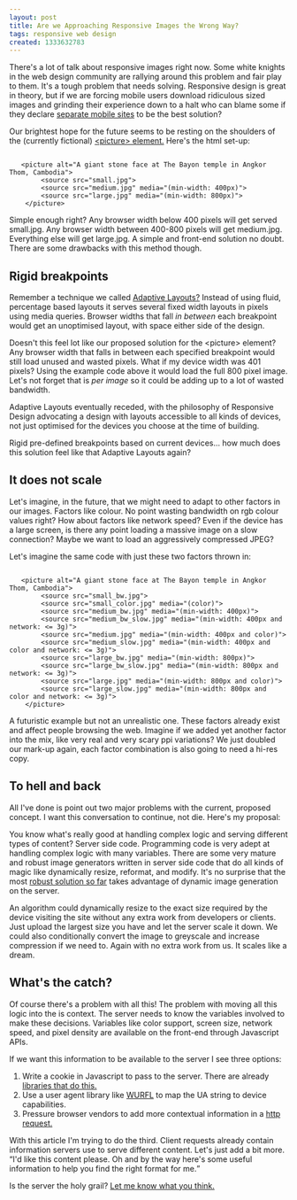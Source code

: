 ```yaml
---
layout: post
title: Are we Approaching Responsive Images the Wrong Way?
tags: responsive web design
created: 1333632783
---
```


<p>There's a lot of talk about responsive images right now. Some white knights in the web design community are rallying around this problem and fair play to them. It's a tough problem that needs solving. Responsive design is great in theory, but if we are forcing mobile users download ridiculous sized images and grinding their experience down to a halt who can blame some if they declare <a href="http://blog.cloudfour.com/css-media-query-for-mobile-is-fools-gold/">separate mobile sites</a> to be the best solution?</p>

<p>Our brightest hope for the future seems to be resting on the shoulders of the (currently fictional) <a href="http://www.w3.org/community/respimg/2012/03/07/14/">&lt;picture&gt; element.</a> Here's the html set-up:</p>

<pre><code>
   &lt;picture alt="A giant stone face at The Bayon temple in Angkor Thom, Cambodia"&gt;
        &lt;source src="small.jpg"&gt;
        &lt;source src="medium.jpg" media="(min-width: 400px)"&gt;
        &lt;source src="large.jpg" media="(min-width: 800px)"&gt;
    &lt;/picture&gt;
</code></pre>

<p>Simple enough right? Any browser width below 400 pixels will get served small.jpg. Any browser width between 400-800 pixels will get medium.jpg. Everything else will get large.jpg. A simple and front-end solution no doubt. There are some drawbacks with this method though.</p>

<h2>Rigid breakpoints</h2>

<p>Remember a technique we called <a href="http://csswizardry.com/2011/01/forget-responsive-web-design/">Adaptive Layouts?</a> Instead of using fluid, percentage based layouts it serves several fixed width layouts in pixels using media queries. Browser widths that fall <em>in between</em> each breakpoint would get an unoptimised layout, with space either side of the design.</p>

<p>Doesn't this feel lot like our proposed solution for the &lt;picture&gt; element? Any browser width that falls in between each specified breakpoint would still load unused and wasted pixels. What if my device width was 401 pixels? Using the example code above it would load the full 800 pixel image. Let's not forget that is <em>per image</em> so it could be adding up to a lot of wasted bandwidth.</p>

<p>Adaptive Layouts eventually receded, with the philosophy of Responsive Design advocating a design with layouts accessible to all kinds of devices, not just optimised for the devices you choose at the time of building.</p>

<p>Rigid pre-defined breakpoints based on current devices... how much does this solution feel like that Adaptive Layouts again?</p>

<h2>It does not scale</h2>

<p>Let's imagine, in the future, that we might need to adapt to other factors in our images. Factors like colour. No point wasting bandwidth on rgb colour values right? How about factors like network speed? Even if the device has a large screen, is there any point loading a massive image on a slow connection? Maybe we want to load an aggressively compressed JPEG?</p>

<p>Let's imagine the same code with just these two factors thrown in:</p>

<pre><code>
   &lt;picture alt="A giant stone face at The Bayon temple in Angkor Thom, Cambodia"&gt;
        &lt;source src="small_bw.jpg"&gt;
        &lt;source src="small_color.jpg" media="(color)"&gt;
        &lt;source src="medium_bw.jpg" media="(min-width: 400px)"&gt;
        &lt;source src="medium_bw_slow.jpg" media="(min-width: 400px and network: &lt;= 3g)"&gt;
        &lt;source src="medium.jpg" media="(min-width: 400px and color)"&gt;
        &lt;source src="medium_slow.jpg" media="(min-width: 400px and color and network: &lt;= 3g)"&gt;
        &lt;source src="large_bw.jpg" media="(min-width: 800px)"&gt;
        &lt;source src="large_bw_slow.jpg" media="(min-width: 800px and network: &lt;= 3g)"&gt;
        &lt;source src="large.jpg" media="(min-width: 800px and color)"&gt;
        &lt;source src="large_slow.jpg" media="(min-width: 800px and color and network: &lt;= 3g)"&gt;
    &lt;/picture&gt;
</code></pre>

<p>A futuristic example but not an unrealistic one. These factors already exist and affect people browsing the web. Imagine if we added yet another factor into the mix, like very real and very scary ppi variations? We just doubled our mark-up again, each factor combination is also going to need a hi-res copy.</p>

<h2>To hell and back</h2>

<p>All I've done is point out two major problems with the current, proposed concept. I want this conversation to continue, not die. Here's my proposal:</p>

<p>You know what's really good at handling complex logic and serving different types of content? Server side code. Programming code is very adept at handling complex logic with many variables. There are some very mature and robust image generators written in server side code that do all kinds of magic like dynamically resize, reformat, and modify. It's no surprise that the most <a href="http://www.sencha.com/learn/how-to-use-src-sencha-io/">robust solution so far</a> takes advantage of dynamic image generation on the server.</p>

<p>An algorithm could dynamically resize to the exact size required by the device visiting the site without any extra work from developers or clients. Just upload the largest size you have and let the server scale it down. We could also conditionally convert the image to greyscale and increase compression if we need to. Again with no extra work from us. It scales like a dream.</p>

<h2>What's the catch?</h2>

<p>Of course there's a problem with all this! The problem with moving all this logic into the is context. The server needs  to know the variables involved to make these decisions. Variables like color support, screen size, network speed, and pixel density are available on the front-end through Javascript APIs.</p>

<p>If we want this information to be available to  the server I see three options:</p>

<ol>
  <li>Write a cookie in Javascript to pass to the server. There are already <a href="http://tripleodeon.com/2010/10/modernizr-on-the-server-side/">libraries that do this.</a></li>
  <li>Use a user agent library like <a href="http://wurfl.sourceforge.net/">WURFL</a> to map the UA string to device capabilities.</li>
  <li>Pressure browser vendors to add more contextual information in a <a href="http://djce.org.uk/dumprequest">http request.</a></li>
</ol>

<p>With this article I'm trying to do the third. Client requests already contain information servers use to serve different content. Let's just add a bit more. <q>I'd like this content please. Oh and by the way here's some useful information to help you find the right format for me.</q></p>

<p>Is the server the holy grail? <a href="https://twitter.com/lewisnyman">Let me know what you think.</a></p>
